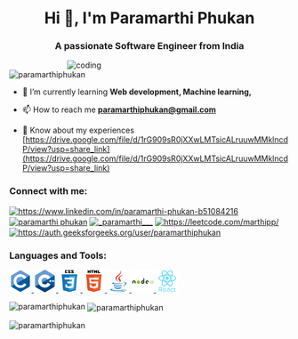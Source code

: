 <h1 align="center">Hi 👋, I'm Paramarthi Phukan</h1>
<h3 align="center">A passionate Software Engineer from India</h3>
<img align="right" alt="coding" width="400" src="https://mir-s3-cdn-cf.behance.net/project_modules/disp/601014116770475.6068beff4640a.gif">
<p align="left"> <img src="https://komarev.com/ghpvc/?username=paramarthiphukan&label=Profile%20views&color=0e75b6&style=flat" alt="paramarthiphukan" /> </p>

- 🌱 I’m currently learning **Web development, Machine learning,**

- 📫 How to reach me **paramarthiphukan@gmail.com**

- 📄 Know about my experiences [https://drive.google.com/file/d/1rG909sR0jXXwLMTsicALruuwMMklncdP/view?usp=share_link](https://drive.google.com/file/d/1rG909sR0jXXwLMTsicALruuwMMklncdP/view?usp=share_link)

<h3 align="left">Connect with me:</h3>
<p align="left">
<a href="https://linkedin.com/in/https://www.linkedin.com/in/paramarthi-phukan-b51084216" target="blank"><img align="center" src="https://raw.githubusercontent.com/rahuldkjain/github-profile-readme-generator/master/src/images/icons/Social/linked-in-alt.svg" alt="https://www.linkedin.com/in/paramarthi-phukan-b51084216" height="30" width="40" /></a>
<a href="https://fb.com/paramarthi phukan" target="blank"><img align="center" src="https://raw.githubusercontent.com/rahuldkjain/github-profile-readme-generator/master/src/images/icons/Social/facebook.svg" alt="paramarthi phukan" height="30" width="40" /></a>
<a href="https://instagram.com/_paramarthi___" target="blank"><img align="center" src="https://raw.githubusercontent.com/rahuldkjain/github-profile-readme-generator/master/src/images/icons/Social/instagram.svg" alt="_paramarthi___" height="30" width="40" /></a>
<a href="https://www.leetcode.com/https://leetcode.com/marthipp/" target="blank"><img align="center" src="https://raw.githubusercontent.com/rahuldkjain/github-profile-readme-generator/master/src/images/icons/Social/leet-code.svg" alt="https://leetcode.com/marthipp/" height="30" width="40" /></a>
<a href="https://auth.geeksforgeeks.org/user/https://auth.geeksforgeeks.org/user/paramarthiphukan" target="blank"><img align="center" src="https://raw.githubusercontent.com/rahuldkjain/github-profile-readme-generator/master/src/images/icons/Social/geeks-for-geeks.svg" alt="https://auth.geeksforgeeks.org/user/paramarthiphukan" height="30" width="40" /></a>
</p>

<h3 align="left">Languages and Tools:</h3>
<p align="left"> <a href="https://www.cprogramming.com/" target="_blank" rel="noreferrer"> <img src="https://raw.githubusercontent.com/devicons/devicon/master/icons/c/c-original.svg" alt="c" width="40" height="40"/> </a> <a href="https://www.w3schools.com/cpp/" target="_blank" rel="noreferrer"> <img src="https://raw.githubusercontent.com/devicons/devicon/master/icons/cplusplus/cplusplus-original.svg" alt="cplusplus" width="40" height="40"/> </a> <a href="https://www.w3schools.com/css/" target="_blank" rel="noreferrer"> <img src="https://raw.githubusercontent.com/devicons/devicon/master/icons/css3/css3-original-wordmark.svg" alt="css3" width="40" height="40"/> </a> <a href="https://www.w3.org/html/" target="_blank" rel="noreferrer"> <img src="https://raw.githubusercontent.com/devicons/devicon/master/icons/html5/html5-original-wordmark.svg" alt="html5" width="40" height="40"/> </a> <a href="https://www.java.com" target="_blank" rel="noreferrer"> <img src="https://raw.githubusercontent.com/devicons/devicon/master/icons/java/java-original.svg" alt="java" width="40" height="40"/> </a> <a href="https://nodejs.org" target="_blank" rel="noreferrer"> <img src="https://raw.githubusercontent.com/devicons/devicon/master/icons/nodejs/nodejs-original-wordmark.svg" alt="nodejs" width="40" height="40"/> </a> <a href="https://reactjs.org/" target="_blank" rel="noreferrer"> <img src="https://raw.githubusercontent.com/devicons/devicon/master/icons/react/react-original-wordmark.svg" alt="react" width="40" height="40"/> </a> </p>

<p><img align="left" src="https://github-readme-stats.vercel.app/api/top-langs?username=paramarthiphukan&show_icons=true&locale=en&layout=compact" alt="paramarthiphukan" /></p>

<p>&nbsp;<img align="center" src="https://github-readme-stats.vercel.app/api?username=paramarthiphukan&show_icons=true&locale=en" alt="paramarthiphukan" /></p>

<p><img align="center" src="https://github-readme-streak-stats.herokuapp.com/?user=paramarthiphukan&" alt="paramarthiphukan" /></p>
